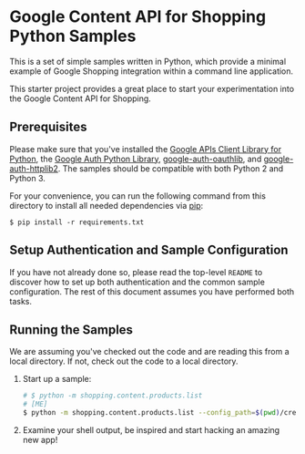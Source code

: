 # Google Content API for Shopping Python Samples

This is a set of simple samples written in Python, which provide a minimal
example of Google Shopping integration within a command line application.

This starter project provides a great place to start your experimentation into
the Google Content API for Shopping.

## Prerequisites

Please make sure that you've installed the [Google APIs Client Library for
Python](https://developers.google.com/api-client-library/python/start/installation),
the [Google Auth Python
Library](https://github.com/GoogleCloudPlatform/google-auth-library-python),
[google-auth-oauthlib](https://pypi.python.org/pypi/google-auth-oauthlib), and
[google-auth-httplib2](https://pypi.python.org/pypi/google-auth-httplib2).
The samples should be compatible with both Python 2 and Python 3.

For your convenience, you can run the following command from this directory to
install all needed dependencies via [pip](https://pip.pypa.io/):

    $ pip install -r requirements.txt

## Setup Authentication and Sample Configuration

If you have not already done so, please read the top-level `README` to discover
how to set up both authentication and the common sample configuration. The rest
of this document assumes you have performed both tasks.

## Running the Samples

We are assuming you've checked out the code and are reading this from a local
directory. If not, check out the code to a local directory.

1.  Start up a sample:
    ```bash
    # $ python -m shopping.content.products.list
    # [ME]
    $ python -m shopping.content.products.list --config_path=$(pwd)/credentials
    ```

2.  Examine your shell output, be inspired and start hacking an amazing new app!
